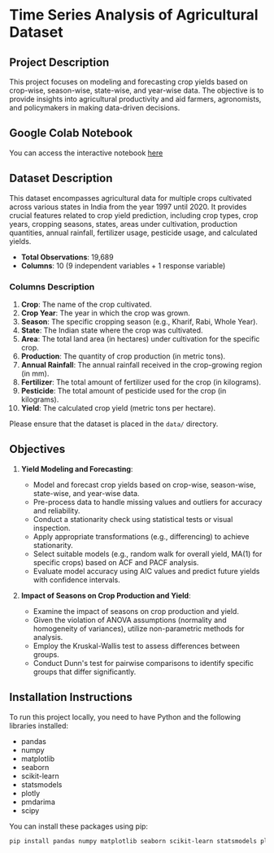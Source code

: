 # Time Series Analysis of Agricultural Dataset

## Project Description
This project focuses on modeling and forecasting crop yields based on crop-wise, season-wise, state-wise, and year-wise data. The objective is to provide insights into agricultural productivity and aid farmers, agronomists, and policymakers in making data-driven decisions.

## Google Colab Notebook
You can access the interactive notebook [here](https://colab.research.google.com/drive/1z182Rm4veMni78ZnRL0rivRSAHtKQl2n?usp=sharing)

## Dataset Description
This dataset encompasses agricultural data for multiple crops cultivated across various states in India from the year 1997 until 2020. It provides crucial features related to crop yield prediction, including crop types, crop years, cropping seasons, states, areas under cultivation, production quantities, annual rainfall, fertilizer usage, pesticide usage, and calculated yields.

- **Total Observations**: 19,689
- **Columns**: 10 (9 independent variables + 1 response variable)

### Columns Description
1. **Crop**: The name of the crop cultivated.
2. **Crop Year**: The year in which the crop was grown.
3. **Season**: The specific cropping season (e.g., Kharif, Rabi, Whole Year).
4. **State**: The Indian state where the crop was cultivated.
5. **Area**: The total land area (in hectares) under cultivation for the specific crop.
6. **Production**: The quantity of crop production (in metric tons).
7. **Annual Rainfall**: The annual rainfall received in the crop-growing region (in mm).
8. **Fertilizer**: The total amount of fertilizer used for the crop (in kilograms).
9. **Pesticide**: The total amount of pesticide used for the crop (in kilograms).
10. **Yield**: The calculated crop yield (metric tons per hectare).

Please ensure that the dataset is placed in the `data/` directory.

## Objectives
1. **Yield Modeling and Forecasting**: 
   - Model and forecast crop yields based on crop-wise, season-wise, state-wise, and year-wise data.
   - Pre-process data to handle missing values and outliers for accuracy and reliability.
   - Conduct a stationarity check using statistical tests or visual inspection.
   - Apply appropriate transformations (e.g., differencing) to achieve stationarity.
   - Select suitable models (e.g., random walk for overall yield, MA(1) for specific crops) based on ACF and PACF analysis.
   - Evaluate model accuracy using AIC values and predict future yields with confidence intervals.

2. **Impact of Seasons on Crop Production and Yield**:
   - Examine the impact of seasons on crop production and yield.
   - Given the violation of ANOVA assumptions (normality and homogeneity of variances), utilize non-parametric methods for analysis.
   - Employ the Kruskal-Wallis test to assess differences between groups.
   - Conduct Dunn's test for pairwise comparisons to identify specific groups that differ significantly.

## Installation Instructions
To run this project locally, you need to have Python and the following libraries installed:

- pandas
- numpy
- matplotlib
- seaborn
- scikit-learn
- statsmodels
- plotly
- pmdarima
- scipy

You can install these packages using pip:
```bash
pip install pandas numpy matplotlib seaborn scikit-learn statsmodels plotly pmdarima scipy
